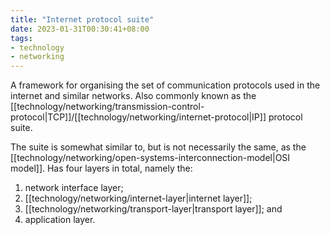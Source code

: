 ```yaml
---
title: "Internet protocol suite"
date: 2023-01-31T00:30:41+08:00
tags:
- technology
- networking
---
```


A framework for organising the set of communication protocols used in the internet and similar networks. Also commonly known as the [[technology/networking/transmission-control-protocol|TCP]]/[[technology/networking/internet-protocol|IP]] protocol suite.

The suite is somewhat similar to, but is not necessarily the same, as the [[technology/networking/open-systems-interconnection-model|OSI model]]. Has four layers in total, namely the:
1. network interface layer;
2. [[technology/networking/internet-layer|internet layer]];
3. [[technology/networking/transport-layer|transport layer]]; and
4. application layer.